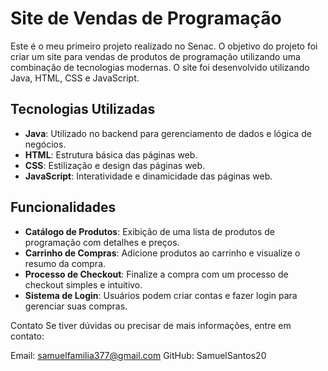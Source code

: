 # Site de Vendas de Programação

Este é o meu primeiro projeto realizado no Senac. O objetivo do projeto foi criar um site para vendas de produtos de programação utilizando uma combinação de tecnologias modernas. O site foi desenvolvido utilizando Java, HTML, CSS e JavaScript.

## Tecnologias Utilizadas

- **Java**: Utilizado no backend para gerenciamento de dados e lógica de negócios.
- **HTML**: Estrutura básica das páginas web.
- **CSS**: Estilização e design das páginas web.
- **JavaScript**: Interatividade e dinamicidade das páginas web.

## Funcionalidades

- **Catálogo de Produtos**: Exibição de uma lista de produtos de programação com detalhes e preços.
- **Carrinho de Compras**: Adicione produtos ao carrinho e visualize o resumo da compra.
- **Processo de Checkout**: Finalize a compra com um processo de checkout simples e intuitivo.
- **Sistema de Login**: Usuários podem criar contas e fazer login para gerenciar suas compras.

Contato
Se tiver dúvidas ou precisar de mais informações, entre em contato:

Email: samuelfamilia377@gmail.com
GitHub: SamuelSantos20
